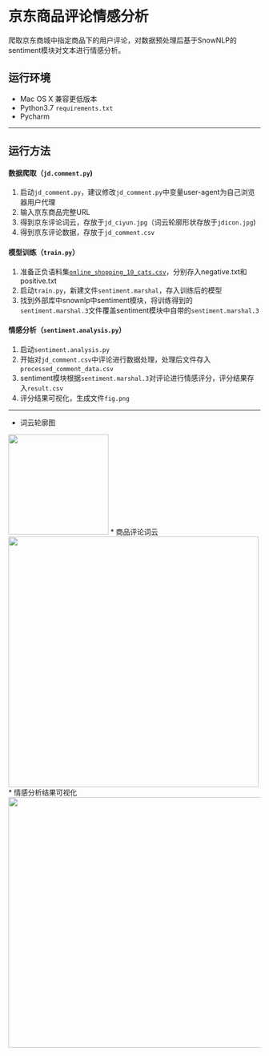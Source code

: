 # 京东商品评论情感分析
爬取京东商城中指定商品下的用户评论，对数据预处理后基于SnowNLP的sentiment模块对文本进行情感分析。
## 运行环境

* Mac OS X 兼容更低版本
* Python3.7  `requirements.txt`
* Pycharm
---
## 运行方法
#### 数据爬取（`jd.comment.py`)
1. 启动`jd_comment.py`，建议修改`jd_comment.py`中变量user-agent为自己浏览器用户代理
2. 输入京东商品完整URL
3. 得到京东评论词云，存放于`jd_ciyun.jpg`（词云轮廓形状存放于`jdicon.jpg`)
4. 得到京东评论数据，存放于`jd_comment.csv`
#### 模型训练（`train.py`）
1. 准备正负语料集[`online_shopping_10_cats.csv`](https://link.zhihu.com/?target=https%3A//github.com/SophonPlus/ChineseNlpCorpus/raw/master/datasets/online_shopping_10_cats/online_shopping_10_cats.zip)，分别存入negative.txt和positive.txt
2. 启动`train.py`，新建文件`sentiment.marshal`，存入训练后的模型
3. 找到外部库中snownlp中sentiment模块，将训练得到的`sentiment.marshal.3`文件覆盖sentiment模块中自带的`sentiment.marshal.3`
#### 情感分析（`sentiment.analysis.py`）
1. 启动`sentiment.analysis.py`
2. 开始对`jd_comment.csv`中评论进行数据处理，处理后文件存入`processed_comment_data.csv`
3. sentiment模块根据`sentiment.marshal.3`对评论进行情感评分，评分结果存入`result.csv`
4. 评分结果可视化，生成文件`fig.png`
---
* 词云轮廓图
<img src="https://raw.githubusercontent.com/DA1YAYUAN/JD-comments-sentiment-analysis/main/jdicon.jpg" width=200 height=200/>
* 商品评论词云
<img src="https://raw.githubusercontent.com/DA1YAYUAN/JD-comments-sentiment-analysis/main/jd_ciyun.jpg" width=500 height=500/>
* 情感分析结果可视化
<img src="https://raw.githubusercontent.com/DA1YAYUAN/JD-comments-sentiment-analysis/main/fig.png" width=600 height=500/>
